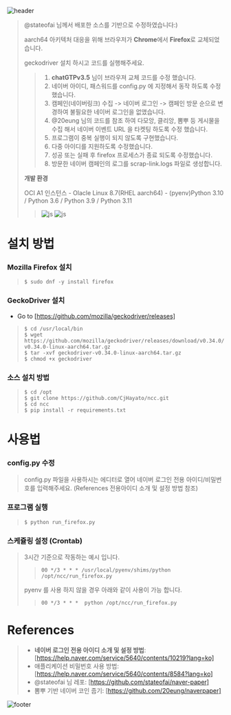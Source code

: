 ![header](https://capsule-render.vercel.app/api?type=waving&color=timeGradient&height=130&section=header&text=CjHayato/ncc&fontSize=30&fontColor=ffffff&fontAlign=80&fontAlignY=40)

> @stateofai 님께서 배포한 소스를 기반으로 수정하였습니다:)
> 
> aarch64 아키텍처 대응을 위해 브라우저가 **Chrome**에서 **Firefox**로 교체되었습니다.
> 
> geckodriver 설치 하시고 코드를 실행해주세요.
>
>> 1. **chatGTPv3.5** 님이 브라우져 교체 코드를 수정 했습니다.
>> 2. 네이버 아이디, 패스워드를 config.py 에 지정해서 동작 하도록 수정했습니다.
>> 3. 캠페인(네이버링크) 수집 -> 네이버 로그인 -> 캠페인 방문 순으로 변경하여 불필요한 네이버 로그인을 없앴습니다.
>> 4. @20eung 님의 코드를 참조 하여 다모앙, 클리앙, 뽐뿌 등 게시물을 수집 해서 네이버 이벤트 URL 을 타켓팅 하도록 수정 했습니다.
>> 5. 프로그램이 중복 실행이 되지 않도록 구현했습니다.
>> 6. 다중 아이디를 지원하도록 수정했습니다.
>> 7. 성공 또는 실패 후 firefox 프로세스가 종료 되도록 수정했습니다.
>> 8. 방문한 네이버 캠페인의 로그를 scrap-link.logs 파일로 생성합니다.
>
> **개발 환경**
> 
> OCI A1 인스턴스 - Olacle Linux 8.7(RHEL aarch64) - (pyenv)Python 3.10 / Python 3.6 / Python 3.9 / Python 3.11
>> ![js](https://img.shields.io/badge/Red%20Hat-EE0000?style=for-the-badge&logo=redhat&logoColor=white)
>> ![js](https://img.shields.io/badge/Python-3776AB?style=for-the-badge&logo=python&logoColor=white)

# 설치 방법
### Mozilla Firefox 설치
> ```
> $ sudo dnf -y install firefox
> ```
### GeckoDriver 설치
- Go to [https://github.com/mozilla/geckodriver/releases]

> ```
> $ cd /usr/local/bin
> $ wget https://github.com/mozilla/geckodriver/releases/download/v0.34.0/geckodriver-v0.34.0-linux-aarch64.tar.gz
> $ tar -xvf geckodriver-v0.34.0-linux-aarch64.tar.gz
> $ chmod +x geckodriver
> ```

### 소스 설치 방법
> ```
> $ cd /opt
> $ git clone https://github.com/CjHayato/ncc.git
> $ cd ncc
> $ pip install -r requirements.txt
> ```

# 사용법
### config.py 수정
> config.py 파일을 사용하시는 에디터로 열어 네이버 로그인 전용 아이디/비밀번호를 입력해주세요. (References 전용아이디 소개 및 설정 방법 참조)

### 프로그램 실행
> ```
> $ python run_firefox.py
> ```

### 스케쥴링 설정 (Crontab)
> 3시간 기준으로 작동하는 예시 입니다.
>> ```
>> 00 */3 * * * /usr/local/pyenv/shims/python /opt/ncc/run_firefox.py
>> ```
> pyenv 를 사용 하지 않을 경우 아래와 같이 사용이 가능 합니다.
>> ```
>> 00 */3 * * *  python /opt/ncc/run_firefox.py
>> ```

# References
> * **네이버 로그인 전용 아이디 소개 및 설정 방법**: [https://help.naver.com/service/5640/contents/10219?lang=ko]
> * 애플리케이션 비밀번호 사용 방법: [https://help.naver.com/service/5640/contents/8584?lang=ko]
> * @stateofai 님 레포: [https://github.com/stateofai/naver-paper]
> * 뽐뿌 기반 네이버 코인 줍기: [https://github.com/20eung/naverpaper]

![footer](https://capsule-render.vercel.app/api?type=waving&color=timeGradient&height=70&section=footer)
